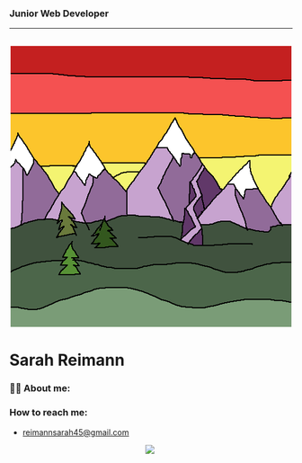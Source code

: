 ### Junior Web Developer
***
<br>

<div id="header" align="center">
<a href="https://www.linkedin.com/in/sarah-reimann/">
  <img src="./imgs/mountains.gif">
</a>
</div>

# Sarah Reimann

### :woman_technologist: About me:

### How to reach me:
* reimannsarah45@gmail.com

<div id="badges" align="center">
  <img src="https://img.shields.io/badge/LinkedIn-blue?logo=linkedin&logoColor=white&style=for-the-badge">
  <img src="https://komarev.com/ghpvc/?username=reimannsarah&style=flat-square&color=blue" alt=""/>
</div>






<!--
**reimannsarah/reimannsarah** is a ✨ _special_ ✨ repository because its `README.md` (this file) appears on your GitHub profile.

Here are some ideas to get you started:

- 🔭 I’m currently working on ...
- 🌱 I’m currently learning ...
- 👯 I’m looking to collaborate on ...
- 🤔 I’m looking for help with ...
- 💬 Ask me about ...
- 📫 How to reach me: ...
- 😄 Pronouns: ...
- ⚡ Fun fact: ...
-->
